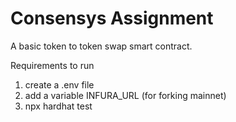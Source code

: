 # Consensys Assignment

A basic token to token swap smart contract.

Requirements to run
1. create a .env file
2. add a variable INFURA_URL (for forking mainnet)
3. npx hardhat test
